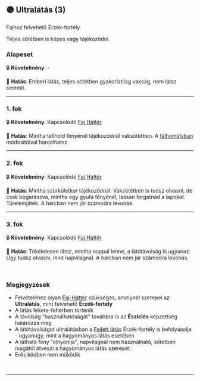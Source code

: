 ## 🟣 Ultralátás (3)

<!-- tag: erzekfortely -->

Fajhoz felvehető Érzék-fortély.

Teljes sötétben is képes vagy tájékozódni.

### Alapeset

🔒 **Követelmény**:  -

🌟 **Hatás**: Emberi látás, teljes sötétben gyakorlatilag vakság, nem látsz semmit.

---
### 1. fok

🔒 **Követelmény**: Kapcsolódó [Faj Háttér](../021_faj_hatterek.md)

🌟 **Hatás**: Mintha telihold fényénél tájékozódnál vaksötétben. A [félhomályban](../065_01_harci_helyzetek.md#f%C3%A9lhom%C3%A1lyban) módosítóival harcolhatsz.

---
### 2. fok

🔒 **Követelmény**: Kapcsolódó [Faj Háttér](../021_faj_hatterek.md)

🌟 **Hatás**: Mintha szürkületkor tájékozódnál. Vaksötétben is tudsz olvasni, de csak bogarászva, mintha egy gyufa fényénél, lassan forgatnád a lapokat. Türelemjáték. A harcban nem jár számodra levonás.

---
### 3. fok

🔒 **Követelmény**: Kapcsolódó [Faj Háttér](../021_faj_hatterek.md)

🌟 **Hatás**: Tökéletesen látsz, mintha nappal lenne, a látótávolság is ugyanaz. Úgy tudsz olvasni, mint napvilágnál. A harcban nem jár számodra levonás.

<br />

### Megjegyzések

- Felvételéhez olyan [Faj-Háttér](../021_faj_hatterek.md) szükséges, amelynél szerepel az **Ultralátás**, mint felvehető **Érzék-fortély**
- A látás fekete-fehérben történik
- A távolság "használhatóságát" továbbra is az **Észlelés** képzettség határozza meg
- A látótávolságot ultralátásban a [Fejlett látás](fejlett_latas.md) Érzék-fortély is befolyásolja - ugyanúgy, mint a hagyományos látás esetében
- A látható fény "elnyomja", napvilágnál nem használható, sötétben magától átveszi a hagyományos látás szerepét.
- Erős ködben nem működik

<br />

---
